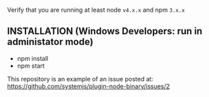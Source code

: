 Verify that you are running at least node `v4.x.x` and npm `3.x.x`

## INSTALLATION (Windows Developers: run in administator mode)
- npm install
- npm start

This repository is an example of an issue posted at:
https://github.com/systemjs/plugin-node-binary/issues/2